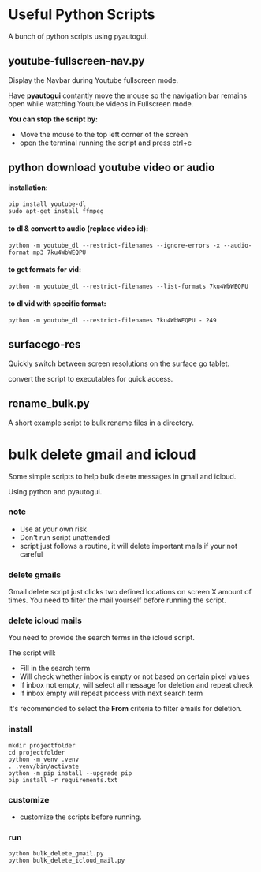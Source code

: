 # Useful Python Scripts

A bunch of python scripts using pyautogui.


## youtube-fullscreen-nav.py

Display the Navbar during Youtube fullscreen mode.

Have **pyautogui** contantly move the mouse so the navigation bar remains open while watching Youtube videos in Fullscreen mode.

**You can stop the script by:**

- Move the mouse to the top left corner of the screen
- open the terminal running the script and press ctrl+c


## python download youtube video or audio

#### installation:
```
pip install youtube-dl
sudo apt-get install ffmpeg
```

#### to dl & convert to audio (replace video id):
```
python -m youtube_dl --restrict-filenames --ignore-errors -x --audio-format mp3 7ku4WbWEQPU
```

#### to get formats for vid:
```
python -m youtube_dl --restrict-filenames --list-formats 7ku4WbWEQPU
```

#### to dl vid with specific format:
```
python -m youtube_dl --restrict-filenames 7ku4WbWEQPU - 249
```

## surfacego-res

Quickly switch between screen resolutions on the surface go tablet.

convert the script to executables for quick access.

## rename_bulk.py

A short example script to bulk rename files in a directory.



# bulk delete gmail and icloud

Some simple scripts to help bulk delete messages in gmail and icloud.

Using python and pyautogui.

### note

- Use at your own risk
- Don't run script unattended
- script just follows a routine, it will delete important mails if your not careful

### delete gmails
Gmail delete script just clicks two defined locations on screen X amount of times. You need to filter the mail yourself before running the script.

### delete icloud mails
You need to provide the search terms in the icloud script.

The script will:

- Fill in the search term
- Will check whether inbox is empty or not based on certain pixel values
- If inbox not empty, will select all message for deletion and repeat check
- If inbox empty will repeat process with next search term

It's recommended to select the **From** criteria to filter emails for deletion.


### install

```
mkdir projectfolder
cd projectfolder
python -m venv .venv
. .venv/bin/activate
python -m pip install --upgrade pip
pip install -r requirements.txt
```

### customize

- customize the scripts before running.

### run

```
python bulk_delete_gmail.py
python bulk_delete_icloud_mail.py
```

